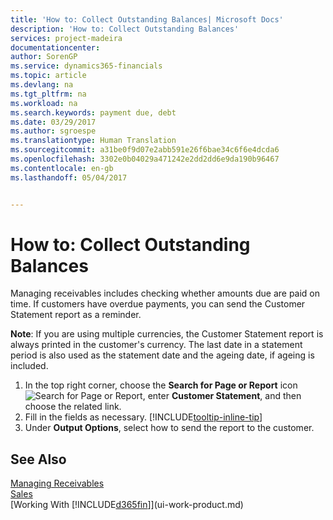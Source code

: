 ```yaml
---
title: 'How to: Collect Outstanding Balances| Microsoft Docs'
description: 'How to: Collect Outstanding Balances'
services: project-madeira
documentationcenter: 
author: SorenGP
ms.service: dynamics365-financials
ms.topic: article
ms.devlang: na
ms.tgt_pltfrm: na
ms.workload: na
ms.search.keywords: payment due, debt
ms.date: 03/29/2017
ms.author: sgroespe
ms.translationtype: Human Translation
ms.sourcegitcommit: a31be0f9d07e2abb591e26f6bae34c6f6e4dcda6
ms.openlocfilehash: 3302e0b04029a471242e2dd2dd6e9da190b96467
ms.contentlocale: en-gb
ms.lasthandoff: 05/04/2017


---
```

# <a name="how-to-collect-outstanding-balances"></a>How to: Collect Outstanding Balances
Managing receivables includes checking whether amounts due are paid on time. If customers have overdue payments, you can send the Customer Statement report as a reminder.

**Note**: If you are using multiple currencies, the Customer Statement report is always printed in the customer's currency. The last date in a statement period is also used as the statement date and the ageing date, if ageing is included.

1. In the top right corner, choose the **Search for Page or Report** icon ![Search for Page or Report](media/ui-search/search_small.png "Search for Page or Report icon"), enter **Customer Statement**, and then choose the related link.
2. Fill in the fields as necessary. [!INCLUDE[tooltip-inline-tip](includes/tooltip-inline-tip_md.md)]
3. Under **Output Options**, select how to send the report to the customer.

## <a name="see-also"></a>See Also
[Managing Receivables](receivables-manage-receivables.md)  
[Sales](sales-manage-sales.md)  
[Working With [!INCLUDE[d365fin](includes/d365fin_md.md)]](ui-work-product.md)

